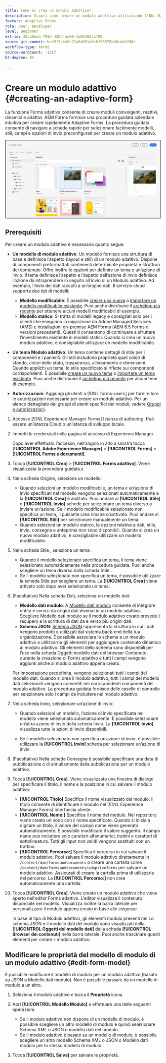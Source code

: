 ```yaml
---
title: Come si crea un modulo adattivo?
description: Scopri come creare un modulo adattivo utilizzando [!DNL Experience Manager Forms]. Adaptive Forms sono moduli HTML5 reattivi che semplificano la raccolta e l'elaborazione delle informazioni. Scopri come creare un modulo adattivo basato su un modello di dati modulo e su uno schema XML o JSON.
feature: Adaptive Forms
role: User, Developer
level: Beginner
exl-id: 38ca5eea-793b-420b-ae60-3a0bd83caf00
source-git-commit: bcd9f3cfe6c22a6db51a9e6f96576bb8cdde7d0c
workflow-type: tm+mt
source-wordcount: '1217'
ht-degree: 0%

---
```


# Creare un modulo adattivo {#creating-an-adaptive-form}


La funzione Forms adattiva consente di creare moduli coinvolgenti, reattivi, dinamici e adattivi. AEM Forms fornisce una procedura guidata aziendale intuitiva per creare rapidamente Adaptive Forms. La procedura guidata consente di navigare a schede rapide per selezionare facilmente modelli, stili, campi e opzioni di invio preconfigurati per creare un modulo adattivo.

<!-- 

You can choose to create an Adaptive Form based on a form model or schema or without a form model. It is important to carefully choose the form model that not only suits your requirements but extends your existing infrastructural investments and assets. You get to choose from the following options to create an Adaptive Form: 

-->

![Creazione guidata di un modulo adattivo](/help/release-notes/assets/wizard.png)

<!-- 

Adaptive Forms allow you to create forms that are engaging, responsive, dynamic, and adaptive. [!DNL AEM Forms] provides an intuitive wizard and out-of-the-box components to create Adaptive Forms. You can choose to create an Adaptive Form based on a form model or schema or without a form model. It is important to carefully choose the form model that not only suits your requirements but extends your existing infrastructural investments and assets. You get to choose from the following options to create an Adaptive Form:

* **Using a form data model**
  [Data integration](data-integration.md) lets you integrate entities and services from disparate data sources in to a Form Data Model that you can use to create Adaptive Forms. Choose Form Data Model if the Adaptive Form you are creating involves fetching and write data from and to multiple data source.

  <!--  * **Using an XDP Form Template**
   It is an ideal form model if you have investments in XFA-based or XDP forms. It provides a direct way to convert your XFA-based forms into Adaptive Forms. Any existing XFA rules are retained in the associated Adaptive Forms. The resulting Adaptive Forms support XFA constructs, such as validations, events, properties, and patterns. 

* **Using an XML Schema Definition (XSD) or a JSON Schema**
   XML and JSON schemas represent the structure in which data is produced or consumed by the back-end system in your organization. You can associate the schema to an Adaptive Form and use its elements to add dynamic content to the Adaptive Form. The elements of the schema will be available for use in the Data Model Objects tab of the Content browser when authoring Adaptive Forms.

* **Using none or without a form model**
   Adaptive Forms created with this option don’t use any form model. The data XML generated from such forms has flat structure with fields and corresponding values. -->

## Prerequisiti

Per creare un modulo adattivo è necessario quanto segue:

* **Un modello di modulo adattivo**: Un modello fornisce una struttura di base e definisce l’aspetto (layout e stili) di un modulo adattivo. Dispone di componenti preformattati contenenti determinate proprietà e struttura del contenuto. Offre inoltre le opzioni per definire un tema e un’azione di invio. Il tema definisce l’aspetto e l’aspetto dell’azione di invio definisce l’azione da intraprendere in seguito all’invio di un Modulo adattivo. Ad esempio, l’invio dei dati raccolti a un’origine dati. Il servizio cloud supporta due tipi di modelli:

   * **Modello modificabile**: È possibile [creare una nuova](template-editor.md) o [importare un modello modificabile esistente](migrate-to-forms-as-a-cloud-service.md). Puoi anche distribuire il [archetipo più recente](https://experienceleague.adobe.com/docs/experience-manager-core-components/using/developing/archetype/using.html?lang=en#:~:text=The%20AEM%20Archetype%20is%20made%20up%20of%20modules%3A,and%20request%20filters.%20it.test%3A%20are%20based%20integration%20test.) per ottenere alcuni modelli modificabili di esempio.
   * **Modello statico**: Si tratta di modelli legacy e consigliati solo per i clienti che eseguono la migrazione da Adobe Managed Services (AMS) e installazioni on-premise AEM Forms (AEM 6.5 Forms o versioni precedenti). Questi ti consentono di continuare a sfruttare l’investimento esistente in modelli statici. Quando si crea un nuovo modulo adattivo, è consigliabile utilizzare un modello modificabile.

* **Un tema Modulo adattivo**: Un tema contiene dettagli di stile per i componenti e i pannelli. Gli stili includono proprietà quali colori di sfondo, colori dello stato, trasparenza, allineamento e dimensioni. Quando applichi un tema, lo stile specificato si riflette sui componenti corrispondenti. È possibile [creare un nuovo tema](themes.md) o [importare un tema esistente](import-export-forms-templates.md#uploading-a-theme). Puoi anche distribuire il [archetipo più recente](https://experienceleague.adobe.com/docs/experience-manager-core-components/using/developing/archetype/using.html#create-project) per alcuni temi di esempio.

* **Autorizzazioni**: Aggiungi gli utenti a [!DNL forms-users] per fornire loro le autorizzazioni necessarie per creare un modulo adattivo. Per un elenco dettagliato dei gruppi di utenti specifici dei moduli, vedere [Gruppi e autorizzazioni](forms-groups-privileges-tasks.md).

1. Accesso [!DNL Experience Manager Forms] Istanza di authoring. Può essere un’istanza Cloud o un’istanza di sviluppo locale.

1. Immetti le credenziali nella pagina di accesso di Experience Manager.

   Dopo aver effettuato l’accesso, nell’angolo in alto a sinistra tocca **[!UICONTROL Adobe Experience Manager]** > **[!UICONTROL Forms]** > **[!UICONTROL Forms e documenti]**.

1. Tocca **[!UICONTROL Crea]**  > **[!UICONTROL Forms adattivo]**. Viene visualizzata la procedura guidata.s
1. Nella scheda Origine, seleziona un modello:

   * Quando selezioni un modello modificabile, un tema e un’azione di invio specificati nel modello vengono selezionati automaticamente e la **[!UICONTROL Crea]** è abilitato. Puoi andare al **[!UICONTROL Stile]** o **[!UICONTROL Invio]** schede per selezionare un tema diverso o inviare un&#39;azione. Se il modello modificabile selezionato non specifica un tema, il pulsante crea rimane disattivato. Puoi andare al **[!UICONTROL Stili]** per selezionare manualmente un tema.
   * Quando selezioni un modello statico, le opzioni relative a dati, stile, invio, consegna e anteprima non sono disponibili. Quando si crea un nuovo modulo adattivo, è consigliabile utilizzare un modello modificabile.

1. Nella scheda Stile , seleziona un tema:
   * Quando il modello selezionato specifica un tema, il tema viene selezionato automaticamente nella procedura guidata. Puoi anche scegliere un tema diverso dalla scheda Stile .
   * Se il modello selezionato non specifica un tema, è possibile utilizzare la scheda Stile per scegliere un tema. La **[!UICONTROL Crea]** viene attivato solo dopo aver selezionato un tema.
1. (Facoltativo) Nella scheda Dati, seleziona un modello dati:
   * **Modello dati modulo**: A [Modello dati modulo](data-integration.md) consente di integrare entità e servizi da origini dati diverse in un modulo adattivo. Scegliere Modello dati modulo se il modulo adattivo creato prevede il recupero e la scrittura di dati da e verso più origini dati.
   * **Schema JSON**: [Schema JSON](adaptive-form-json-schema-form-model.md) rappresenta la struttura in cui i dati vengono prodotti o utilizzati dal sistema back-end della tua organizzazione. È possibile associare lo schema a un modulo adattivo e utilizzarne gli elementi per aggiungere contenuto dinamico al modulo adattivo. Gli elementi dello schema sono disponibili per l’uso nella scheda Oggetti modello dati del browser Contenuto durante la creazione di Forms adattivo e tutti i campi vengono aggiunti anche al modulo adattivo appena creato.

   Per impostazione predefinita, vengono selezionati tutti i campi del modello dati. Quando si crea il modulo adattivo, tutti i campi del modello dati selezionati vengono convertiti nei corrispondenti componenti del modulo adattivo. La procedura guidata fornisce delle caselle di controllo per selezionare solo i campi da includere nel modulo adattivo.

   <!-- 
   
   If your JSON schema contains a fragment, the fragment is considered a single unit. You can select or deselect a complete fragment and all the fields of the fragment are selected or deselected accordingly. 
   
   -->

1. Nella scheda Invio, selezionare un’azione di invio:

   * Quando selezioni un modello, l’azione di invio specificata nel modello viene selezionata automaticamente. È possibile selezionare un’altra azione di invio dalla scheda Invio. La **[!UICONTROL Invio]** visualizza tutte le azioni di invio disponibili.

   * Se il modello selezionato non specifica un’azione di invio, è possibile utilizzare la **[!UICONTROL Invio]** scheda per selezionare un’azione di invio

1. (Facoltativo) Nella scheda Consegna è possibile specificare una data di pubblicazione o di annullamento della pubblicazione per un modulo adattivo.

1. Tocca **[!UICONTROL Crea]**. Viene visualizzata una finestra di dialogo per specificare il titolo, il nome e la posizione in cui salvare il modulo adattivo:

   * **[!UICONTROL Titolo]** Specifica il nome visualizzato del modulo. Il titolo consente di identificare il modulo nel [!DNL Experience Manager Forms] interfaccia utente.
   * **[!UICONTROL Nome:]** Specifica il nome del modulo. Nel repository viene creato un nodo con il nome specificato. Quando si inizia a digitare un titolo, il valore del campo nome viene generato automaticamente. È possibile modificare il valore suggerito. Il campo name può includere solo caratteri alfanumerici, trattini e caratteri di sottolineatura. Tutti gli input non validi vengono sostituiti con un trattino.
   * **[!UICONTROL Percorso:]** Specifica il percorso in cui salvare il modulo adattivo. Puoi salvare il modulo adattivo direttamente in `/content/dam/formsanddocuments` o creare una cartella come `/content/dam/formsanddocuments/adaptiveforms` per salvare un modulo adattivo. Assicurati di creare la cartella prima di utilizzarla nel percorso. La **[!UICONTROL Percorso:]** non crea automaticamente una cartella.

1. Tocca **[!UICONTROL Crea]**. Viene creato un modulo adattivo che viene aperto nell’editor Forms adattivo. L’editor visualizza il contenuto disponibile nel modello. Visualizza inoltre la barra laterale per personalizzare il modulo appena creato in base alle esigenze.

   In base al tipo di Modulo adattivo, gli elementi modulo presenti nel <!--XFA form template, XML schema or --> Lo schema JSON o il modello dati del modulo sono visualizzati nella **[!UICONTROL Oggetti del modello dati]** della scheda **[!UICONTROL Browser dei contenuti]** nella barra laterale. Puoi anche trascinare questi elementi per creare il modulo adattivo.

<!-- ## Create an Adaptive Form based on a Form Data Model {#fdm}

[Data integration](data-integration.md) lets you integrate multiple data sources and bring their entities and services together to create a form data model. It is an extension of JSON schema. You can use a Form Data Model to create an Adaptive Form. The entities or data model objects configured in a Form Data Model are available as data model objects for form authoring. They are bound to respective data sources and used to prefill a form and write submitted data back to the respective data sources. You can also call services configured in a Form Data Model using Adaptive Form rules.

To use a Form Data Model for creating an Adaptive Form:

1. In Form Model tab on Add Properties screen, select **[!UICONTROL Form Data Model]** in the **[!UICONTROL Select From]** drop-down list.

   ![Create an Adaptive Form](assets/create-af-1-1.png)

1. Tap to expand **[!UICONTROL Select Form Data Model]**. All available form data models are listed.Select a from data model.

>[!NOTE]
>
>You can also change the Form Data Model for an Adaptive Form. For detailed steps, see [Edit Form Model properties of an Adaptive Form](#edit-form-model).

## Create an Adaptive Form based on XML or JSON schema {#create-an-adaptive-form-based-on-xml-or-json-schema}

XML and JSON schemas represent the structure in which data is produced or consumed by the back-end system in your organization. You can associate a schema to an Adaptive Form and use its elements to add dynamic content to the Adaptive Form. The elements of the schema are available in the Data Model Object tab of the content browser for authoring Adaptive Forms. You can drag-drop the schema elements to build the form.

See the following documents to understand how to design XML or JSON schema for authoring Adaptive Forms.

* [Creating Adaptive Forms using XML schema](adaptive-form-xml-schema-form-model.md)
* [Creating Adaptive Forms using JSON schema](adaptive-form-json-schema-form-model.md)

Do the following to use XML or JSON schema as form model for an Adaptive Form:

1. On the **[!UICONTROL Add Properties]** step of Adaptive Form creation page, tap on the **[!UICONTROL Form Model]** tab.
1. In the Form Model tab, select **[!UICONTROL Schema]** from the **[!UICONTROL Select From]** drop-down field.

1. Tap **[!UICONTROL Select Schema]** and do one of the following:

    * **[!UICONTROL Upload from disk]** - Select this option and tap Upload Schema Definition to browse and upload an XML schema or JSON schema from your file system. The uploaded schema file resides with the form and is not accessible to other Adaptive Forms.
    * **[!UICONTROL Search in repository]** - Select this option to select from the list of schema definition files available in the repository. Select the XML or JSON schema file as form model. The selected schema is associated with the form by reference and is accessible for use in other Adaptive Forms.

      Ensure that the JSON schema filename ends with **.schema.json**. For example: mySchema.schema.json

   ![Selecting XML or JSON schema](assets/upload-schema.png)
**Figure:** *Selecting XML or JSON schema*

1. (For XML schema only) After you select or upload an XML Schema, specify a root element of the selected XSD file to map with the Adaptive Form.

   ![Selecting XSD root element](assets/xsd-root-element.png)
**Figure:** *Selecting XSD root element*

>[!NOTE]
>
>You can also change the schema for an Adaptive Form. For detailed steps, see [Edit Form Model properties of an Adaptive Form](#edit-form-model). -->

## Modificare le proprietà del modello di modulo di un modulo adattivo {#edit-form-model}

È possibile modificare il modello di modulo per un modulo adattivo (basato su JSON o Modello dati modulo). Non è possibile passare da un modello di modulo a un altro.

1. Seleziona il modulo adattivo e tocca il **Proprietà** icona.
1. Apri **[!UICONTROL Modello Modulo]** e effettuare una delle seguenti operazioni.

   * Se il modulo adattivo non dispone di un modello di modulo, è possibile scegliere un altro modello di modulo e quindi selezionare <!-- a form template, --> Schema XML o JSON o modello dati del modulo.
   * Se il modulo adattivo è basato su un modello di modulo, è possibile scegliere un altro modello <!-- form template, --> Schema XML o JSON o Modello dati modulo per lo stesso modello di modulo.

1. Tocca **[!UICONTROL Salva]** per salvare le proprietà.
